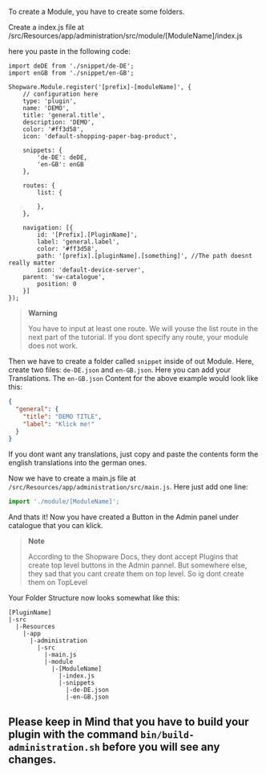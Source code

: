 To create a Module, you have to create some folders.

Create a index.js file at /src/Resources/app/administration/src/module/[ModuleName]/index.js

here you paste in the following code:

```
import deDE from './snippet/de-DE';
import enGB from './snippet/en-GB';

Shopware.Module.register('[prefix]-[moduleName]', {
    // configuration here
	type: 'plugin',
    name: 'DEMO',
    title: 'general.title',
    description: 'DEMO',
    color: '#ff3d58',
    icon: 'default-shopping-paper-bag-product',

	snippets: {
        'de-DE': deDE,
        'en-GB': enGB
    },

	routes: {
        list: {

        },
    },

	navigation: [{
		id: '[Prefix].[PluginName]',
		label: 'general.label',
		color: '#ff3d58',
		path: '[prefix].[pluginName].[something]', //The path doesnt really matter
		icon: 'default-device-server',
    parent: 'sw-catalogue',
		position: 0
	}]
});
```

> __Warning__
> 
> You have to input at least one route. We will youse the list route in the next part of the tutorial. If you dont specify any route, your module does not work.

Then we have to create a folder called `snippet` inside of out Module. Here, create two files: `de-DE.json` and `en-GB.json`. Here you can add your Translations. The `en-GB.json` Content for the above example would look like this:
```json
{
  "general": {
    "title": "DEMO TITLE",
    "label": "Klick me!"
  }
}
```

If you dont want any translations, just copy and paste the contents form the english translations into the german ones. 

Now we have to create a main.js file at `/src/Resources/app/administration/src/main.js`. Here just add one line:
```js
import './module/[ModuleName]';
``` 

And thats it! Now you have created a Button in the Admin panel under catalogue that you can klick.

> __Note__
>
> According to the Shopware Docs, they dont accept Plugins that create top level buttons in the Admin pannel. But somewhere else, they sad that you cant create them on top level. So ig dont create them on TopLevel

Your Folder Structure now looks somewhat like this:
```
[PluginName]
|-src
  |-Resources
    |-app
      |-administration
        |-src
          |-main.js
          |-module
            |-[ModuleName]
              |-index.js
              |-snippets
                |-de-DE.json
                |-en-GB.json
```

## Please keep in Mind that you have to build your plugin with the command `bin/build-administration.sh` before you will see any changes.
